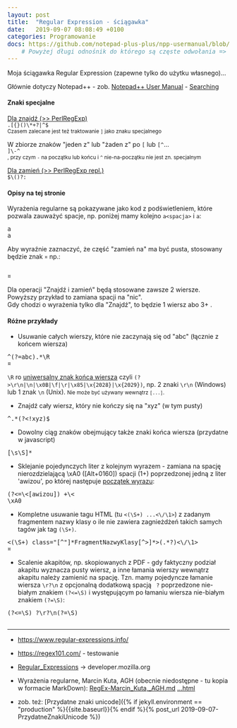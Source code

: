 ```yaml
---
layout: post
title:  "Regular Expression - ściągawka"
date:   2019-09-07 08:08:49 +0100
categories: Programowanie
docs: https://github.com/notepad-plus-plus/npp-usermanual/blob/master/content/docs/searching.md
    # Powyżej długi odnośnik do którego są częste odwołania => ` page.docs `
---
```


Moja ściągawka Regular Expression (zapewne tylko do użytku własnego)... 

Głównie dotyczy Notepad++ - zob. 
[Notepad++ User Manual](https://github.com/notepad-plus-plus/npp-usermanual) - 
[Searching]({{page.docs}}#user-content-regular-expressions)

#### Znaki specjalne

[Dla znajdź (>> PerlRegExp)](https://www.boost.org/doc/libs/1_70_0/libs/regex/doc/html/boost_regex/syntax/perl_syntax.html)  
`.[{}()\*+?|^$`  
<small>Czasem zalecane jest też traktowanie `]` jako znaku specjalnego</small>  

W zbiorze znaków "jeden z" lub "żaden z" po `[` lub `[^`...  
`]\-^`  
<small>, przy czym  `-` na początku lub końcu i `^` nie-na-początku nie jest zn. specjalnym</small>  



[Dla zamień (>> PerlRegExp repl.)](https://www.boost.org/doc/libs/1_70_0/libs/regex/doc/html/boost_regex/format/boost_format_syntax.html)  
`$\()?:`


#### Opisy na tej stronie

Wyrażenia regularne są pokazywane jako kod z podświetleniem, które pozwala zauważyć spacje, np. poniżej mamy kolejno `a<spacja>` i `a`:
````regexp
a 
a
````

Aby wyraźnie zaznaczyć, że część "zamień na" ma być pusta, stosowany będzie znak `¤` np.:

````regexp
 
¤
````

Dla operacji "Znajdź i zamień" będą stosowane zawsze 2 wiersze. Powyższy przykład to zamiana spacji na "nic".  
Gdy chodzi o wyrażenia tylko dla "Znajdź", to będzie 1 wiersz abo 3+ .

#### Różne przykłady


* Usuwanie całych wierszy, które nie zaczynają się od "abc" (łącznie z końcem wiersza)

````regexp
^(?=abc).*\R
¤
````

`\R` ro [uniwersalny znak końca wiersza]({{page.docs}}#user-content-special-control-escapes)
czyli  `(?>\r\n|\n|\x0B|\f|\r|\x85|\x{2028}|\x{2029})`, np. 2 znaki `\r\n` (Windows) lub 1 znak `\n` (Unix). 
<small>Nie może być używany wewnątrz `[...]`.</small>


* Znajdź cały wiersz, który nie kończy się na "xyz" (w tym pusty)

````regexp
^.*(?<!xyz)$
````


* Dowolny ciąg znaków obejmujący także znaki końca wiersza (przydatne w javascript)

````regexp
[\s\S]*
````

* Sklejanie pojedynczych liter z kolejnym wyrazem - zamiana na spację nierozdzielającą \xA0 ([Alt+0160]) spacji (1+) poprzedzonej jedną z liter 'awizou', po której następuje 
[początek wyrazu]({{page.docs}}#user-content-anchors):

````regexp
(?<=\<[awizou]) +\<
\xA0
````
* Kompletne usuwanie tagu HTML (tu `<(\S+) ...<\/\1>`) z zadanym fragmentem nazwy klasy o ile nie zawiera zagnieżdżeń takich samych tagów jak tag `(\S+)`.

````regexp
<(\S+) class="[^"]*FragmentNazwyKlasy[^>]*>(.*?)<\/\1>
¤
````

* Scalenie akapitów, np. skopiowanych z PDF - gdy faktyczny podział  akapitu wyznacza pusty wiersz, a inne łamania wierszy wewnątrz akapitu należy zamienić na spację. Tzn. mamy pojedyncze łamanie wiersza `\r?\n` z opcjonalną dodatkową spacją ` ?` poprzedzone nie-białym znakiem `(?<=\S)` i występującym po łamaniu wiersza nie-białym znakiem `(?=\S)`:

````regexp
(?<=\S) ?\r?\n(?=\S)
 
````

------
* <https://www.regular-expressions.info/>
* <https://regex101.com/> - testowanie
* [Regular_Expressions](https://developer.mozilla.org/en-US/docs/Web/JavaScript/Guide/Regular_Expressions) -> developer.mozilla.org
* Wyrażenia regularne, Marcin Kuta, AGH (obecnie niedostępne - tu kopia w formacie MarkDown): [RegEx-Marcin_Kuta,_AGH.md]({{site.baseurl}}/assets/files/RegEx-Marcin_Kuta,_AGH.md)
[...html]({{site.baseurl}}/assets/files/RegEx-Marcin_Kuta,_AGH.md.html)




* zob. też: 
[Przydatne znaki unicode]({% if jekyll.environment == "production" %}{{site.baseurl}}{% endif %}{% post_url 2019-09-07-PrzydatneZnakiUnicode %})


<style> pre > code {font-size: 95%;} 
code.language-regexp {background-color: Aqua;} </style>

<!-- {% unless jekyll.environment %} -->
<script>

(function() {
  const images = document.getElementsByTagName('img'); 
  for(let i = 0; i < images.length; i++) {
    images[i].src = images[i].src.replace('%7B%7Bsite.baseurl%7D%7D','..');
  } //{{site.baseurl}} - without spaces!  
})();

</script>
<!-- {% endunless %} -->

